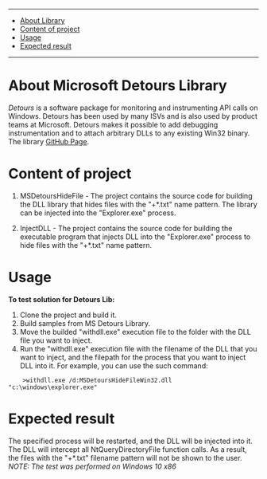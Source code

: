 ______________________________________________________________________________________________________________

* [About Library](#aboutmicrosoftdetourslibrary)
* [Content of project](#contentofproject)
* [Usage](#usage)
* [Expected result](#expectedresult)
______________________________________________________________________________________________________________

# About Microsoft Detours Library
*Detours* is a software package for monitoring and instrumenting API calls on Windows. Detours has been used by many ISVs and is also used by product teams at Microsoft.
Detours makes it possible to add debugging instrumentation and to attach arbitrary DLLs to any existing Win32 binary.
The library [GitHub Page](https://github.com/microsoft/Detours).

# Content of project
1. MSDetoursHideFile - The project contains the source code for building the DLL library that hides files with the "+\*.txt" name pattern. The library can be injected into the "Explorer.exe" process.

2. InjectDLL 		  - The project contains the source code for building the executable program that injects DLL into the "Explorer.exe" process to hide files with the "+\*.txt" name pattern.

# Usage
**To test solution for Detours Lib:**
1. Clone the project and build it.
2. Build samples from MS Detours Library.
3. Move the builded "withdll.exe" execution file to the folder with the DLL file you want to inject.
4. Run the "withdll.exe" execution file with the filename of the DLL that you want to inject, and the filepath for the process that you want to inject DLL into it.
    For example, you can use the such command:
```
	>withdll.exe /d:MSDetoursHideFileWin32.dll "c:\windows\explorer.exe"
```

# Expected result
The specified process will be restarted, and the DLL will be injected into it. The DLL will intercept all NtQueryDirectoryFile function calls.
As a result, the files with the "+\*.txt" filename pattern will not be shown to the user.
*NOTE: The test was performed on Windows 10 x86*